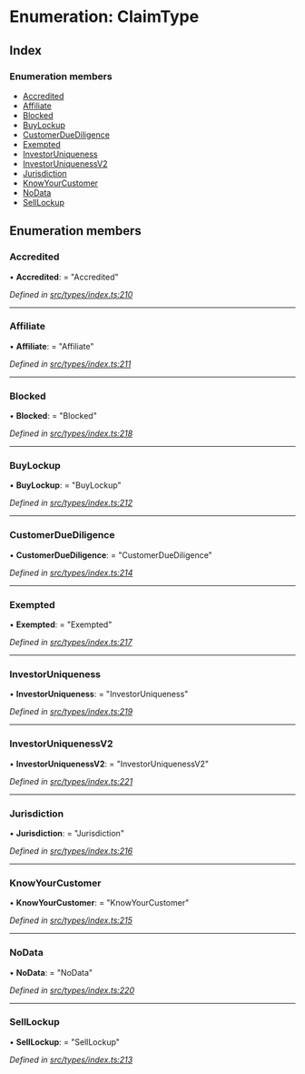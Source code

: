 # Enumeration: ClaimType

## Index

### Enumeration members

* [Accredited](claimtype.md#accredited)
* [Affiliate](claimtype.md#affiliate)
* [Blocked](claimtype.md#blocked)
* [BuyLockup](claimtype.md#buylockup)
* [CustomerDueDiligence](claimtype.md#customerduediligence)
* [Exempted](claimtype.md#exempted)
* [InvestorUniqueness](claimtype.md#investoruniqueness)
* [InvestorUniquenessV2](claimtype.md#investoruniquenessv2)
* [Jurisdiction](claimtype.md#jurisdiction)
* [KnowYourCustomer](claimtype.md#knowyourcustomer)
* [NoData](claimtype.md#nodata)
* [SellLockup](claimtype.md#selllockup)

## Enumeration members

###  Accredited

• **Accredited**: = "Accredited"

*Defined in [src/types/index.ts:210](https://github.com/PolymathNetwork/polymesh-sdk/blob/31a16a34/src/types/index.ts#L210)*

___

###  Affiliate

• **Affiliate**: = "Affiliate"

*Defined in [src/types/index.ts:211](https://github.com/PolymathNetwork/polymesh-sdk/blob/31a16a34/src/types/index.ts#L211)*

___

###  Blocked

• **Blocked**: = "Blocked"

*Defined in [src/types/index.ts:218](https://github.com/PolymathNetwork/polymesh-sdk/blob/31a16a34/src/types/index.ts#L218)*

___

###  BuyLockup

• **BuyLockup**: = "BuyLockup"

*Defined in [src/types/index.ts:212](https://github.com/PolymathNetwork/polymesh-sdk/blob/31a16a34/src/types/index.ts#L212)*

___

###  CustomerDueDiligence

• **CustomerDueDiligence**: = "CustomerDueDiligence"

*Defined in [src/types/index.ts:214](https://github.com/PolymathNetwork/polymesh-sdk/blob/31a16a34/src/types/index.ts#L214)*

___

###  Exempted

• **Exempted**: = "Exempted"

*Defined in [src/types/index.ts:217](https://github.com/PolymathNetwork/polymesh-sdk/blob/31a16a34/src/types/index.ts#L217)*

___

###  InvestorUniqueness

• **InvestorUniqueness**: = "InvestorUniqueness"

*Defined in [src/types/index.ts:219](https://github.com/PolymathNetwork/polymesh-sdk/blob/31a16a34/src/types/index.ts#L219)*

___

###  InvestorUniquenessV2

• **InvestorUniquenessV2**: = "InvestorUniquenessV2"

*Defined in [src/types/index.ts:221](https://github.com/PolymathNetwork/polymesh-sdk/blob/31a16a34/src/types/index.ts#L221)*

___

###  Jurisdiction

• **Jurisdiction**: = "Jurisdiction"

*Defined in [src/types/index.ts:216](https://github.com/PolymathNetwork/polymesh-sdk/blob/31a16a34/src/types/index.ts#L216)*

___

###  KnowYourCustomer

• **KnowYourCustomer**: = "KnowYourCustomer"

*Defined in [src/types/index.ts:215](https://github.com/PolymathNetwork/polymesh-sdk/blob/31a16a34/src/types/index.ts#L215)*

___

###  NoData

• **NoData**: = "NoData"

*Defined in [src/types/index.ts:220](https://github.com/PolymathNetwork/polymesh-sdk/blob/31a16a34/src/types/index.ts#L220)*

___

###  SellLockup

• **SellLockup**: = "SellLockup"

*Defined in [src/types/index.ts:213](https://github.com/PolymathNetwork/polymesh-sdk/blob/31a16a34/src/types/index.ts#L213)*
